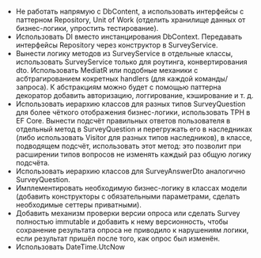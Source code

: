 - Не работать напрямую с DbContent, а использовать интерфейсы с паттерном Repository, Unit of Work (отделить хранилище данных от бизнес-логики, упростить тестирование).
- Использовать DI вместо инстанцирования DbContext. Передавать интерфейсы Repository через конструктор в SurveyService.
- Вынести логику методов из SurveyService в отдельные классы, использовать SurveyService только для роутинга, конвертирования dto. Использовать MediatR или подобные механики с асбтрагированием кокретных handlers (для каждой команды/запроса). К абстракциям можно будет с помощью паттерна декоратор добавить авторизацию, логгирование, кэширование и т. д.
- Использовать иерархию классов для разных типов SurveyQuestion для более чёткого отображения бизнес-логики, использовать TPH в EF Core. Вынести подсчёт правильных ответов пользователя в отдельный метод в SurveyQuestion и перегружать его в наследниках (либо использовать Visitor для разных типов наследников), в классе, подводящем подсчёт, использовать этот метод: это позволит при расширении типов вопросов не изменять каждый раз общую логику подсчёта.
- Использовать иерархию классов для SurveyAnswerDto аналогично SurveyQuestion.
- Имплементировать необходимую бизнес-логику в классах модели (добавить конструкторы с обязательными параметрами, сделать необходимые сеттеры приватными).
- Добавить механизм проверки версии опроса или сделать Survey полностью immutable и добавить к нему версионность, чтобы сохранение результата опроса не приводило к нарушениям логики, если результат пришёл после того, как опрос был изменён.
- Использовать DateTime.UtcNow